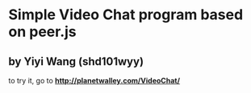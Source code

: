 # Simple Video Chat program based on peer.js  
## by Yiyi Wang (shd101wyy)
to try it, go to <strong> http://planetwalley.com/VideoChat/  </strong>